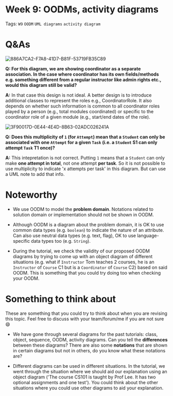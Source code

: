 # Week 9: OODMs, activity diagrams

Tags: `W9` `OODM` `UML diagrams` `activity diagram` 

# Q&As

![886A7CA2-F7A8-41D7-B81F-53719FB35C89](https://user-images.githubusercontent.com/60144099/195984858-9a12aae2-9690-4c00-9ad2-fa567896dd36.jpeg)

**Q: For this diagram, we are showing coordinator as a separate association. In the case where coordinator has its own fields/methods e.g. something different from a regular instructor like admin rights etc., would this diagram still be valid?**

**A:** In that case this design is not ideal. A better design is to introduce additional classes to represent the roles e.g., CoordinatorRole. It also depends on whether such information is common to all coordinator roles played by a person (e.g., total modules coordinated) or specific to the coordinator role of a given module (e.g., start/end dates of the role).

![3F90017D-0E44-4E4D-8B63-02ADC026241A](https://user-images.githubusercontent.com/60144099/195984897-cb593d23-b6e6-4d67-aa0c-0b79da2d9339.jpeg)

**Q: Does this multiplicity of `1` (for `Attempt`) mean that a `Student` can only be associated with one `Attempt` for a given `Task` (i.e. a `Student` S1 can only attempt `Task` T1 once)?**

**A:** This intepretation is not correct. Putting `1` means that a `Student` can only make **one attempt in total**, not one attempt **per task**. So it is not possible to use multiplicity to indicate 'x attempts per task' in this diagram. But can use a UML note to add that info.

# Noteworthy

- We use OODM to model the **problem domain**. Notations related to solution domain or implementation should not be shown in OODM.

- Although OODM is a diagram about the problem domain, it is OK to use common data types (e.g. `boolean`) to indicate the nature of an attribute. Can also use neutral data types (e.g. text, flag), OK to use language-specific data types too (e.g. `String`).

- During the tutorial, we check the validity of our proposed OODM diagrams by trying to come up with an object diagram of different situations (e.g. what if `Instructor` Tom teaches 2 courses, he is an `Instructor` of `Course` C1 but is a `Coordinator` of `Course` C2) based on said OODM. This is something that you could try doing too when checking your OODM.

# Something to think about

These are something that you could try to think about when you are revising this topic. Feel free to discuss with your team/forum/me if you are not sure 😄

- We have gone through several diagrams for the past tutorials: class, object, sequence, OODM, activity diagrams. Can you tell the **differences** between these diagrams? There are also some **notations** that are shown in certain diagrams but not in others, do you know what these notations are?

- Different diagrams can be used in different situations. In the tutorial, we went through the situation where we should aid our explanation using an object diagram ('The course CS101 is taught by Prof Lee. It has two optional assignments and one test'). You could think about the other situations where you could use other diagrams to aid your explanation. 